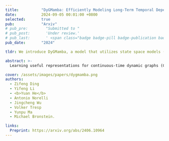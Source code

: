 ```yaml
---
title:          "DyGMamba: Efficiently Modeling Long-Term Temporal Dependency on Continuous-Time Dynamic Graphs with State Space Models"
date:           2024-09-05 00:01:00 +0800
selected:       true
pub:            "Arxiv"
# pub_pre:        "Submitted to "
# pub_post:       'Under review.'
# pub_last:       ' <span class="badge badge-pill badge-publication badge-success">Poster</span>'
pub_date:       "2024"

tldr: We introduce DyGMamba, a model that utilizes state space models (SSMs) for continuous-time dynamic graph (CTDG) representation learning. 

abstract: >-
  Learning useful representations for continuous-time dynamic graphs (CTDGs) is challenging, due to the concurrent need to span long node interaction histories and grasp nuanced temporal details. In particular, two problems emerge: (1) Encoding longer histories requires more computational resources, making it crucial for CTDG models to maintain low computational complexity to ensure efficiency; (2) Meanwhile, more powerful models are needed to identify and select the most critical temporal information within the extended context provided by longer histories. To address these problems, we propose a CTDG representation learning model named DyGMamba, originating from the popular Mamba state space model (SSM). DyGMamba first leverages a node-level SSM to encode the sequence of historical node interactions. Another time-level SSM is then employed to exploit the temporal patterns hidden in the historical graph, where its output is used to dynamically select the critical information from the interaction history. We validate DyGMamba experimentally on the dynamic link prediction task. The results show that our model achieves state-of-the-art in most cases. DyGMamba also maintains high efficiency in terms of computational resources, making it possible to capture long temporal dependencies with a limited computation budget.

cover: /assets/images/papers/dygmamba.png
authors:
  - Zifeng Ding
  - Yifeng Li
  - <b>Yuan He</b>
  - Antonio Norelli
  - Jingcheng Wu
  - Volker Tresp
  - Yunpu Ma
  - Michael Bronstein.

links:
  Preprint: https://arxiv.org/abs/2406.10964
---
```

